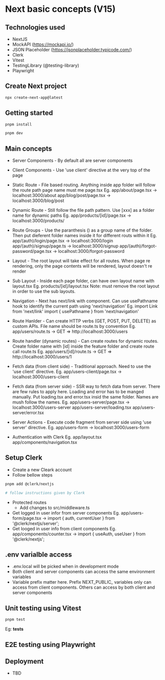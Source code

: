 # Next basic concepts (V15)

## Technologies used
- NextJS
- MockAPI (https://mockapi.io/)
- JSON Placeholder (https://jsonplaceholder.typicode.com/)
- Clerk
- Vitest
- TestingLibrary (@testing-library)
- Playwright

## Create Next project
```bash
npx create-next-app@latest
```
## Getting started

```bash
pnpm install

pnpm dev

```

## Main concepts
- Server Components - By default all are server components
- Client Components - Use 'use client' directive at the very top of the page

- Static Route - File based routing. Anything inside app folder will follow the route path page name must me page.tsx
  Eg. app/about/page.tsx -> localhost:3000/about
  app/blog/post/page.tsx -> localhost:3000/blog/post

- Dynamic Route - Still follow the file path pattern. Use [xxx] as a folder name for dynamic paths
  Eg. app/products/[id]/page.tsx -> localhost:3000/products/<id OR name>

- Route Groups - Use the paranthesis () as a group name of the folder. Then put dieferent folder names inside it for different routs within it
  Eg. app/(auth)/login/page.tsx -> localhost:3000/login
  app/(auth)/signup/page.ts -> localhost:3000/signup
  app/(auth)/forgot-password/page.tsx -> localhost:3000/forgot-password

- Layout - The root layout will take effect for all routes. When page re rendering, only the page contents will be rendered, layout doesn't re render

- Sub Layout - Inside each page folder, can have own layout name with layout.tsx
  Eg. products/[id]/layout.tsx
  Note: must remove the root layout in order to use the sub layouts.

- Navigation - Next has next/link with <Link> component. Can use usePathname hook to identify the current path using 'next/navigation'
  Eg. import Link from 'next/link'
    import { usePathname } from 'next/navigation'

- Route Hanlder - Can create HTTP verbs (GET, POST, PUT, DELETE) as custom APIs. File name should be route.ts by convention
  Eg. app/users/route.ts -> GET => http://localhost:3000/users

- Route handler (dynamic routes) - Can create routes for dynamic routes. Create folder name with [id] inside the feature folder and create route call route.ts
  Eg. app/users/[id]/route.ts -> GET => http://localhost:3000/users/1

- Fetch data (from client side) - Traditional approach. Need to use the 'use client' directive.
  Eg. app/users-client/page.tsx -> localhost:3000/users-client

- Fetch data (from server side) - SSR way to fetch data from server. There are few rules to apply here. Loading and error has to be manged manually. Put loading.tsx and error.tsx insid the same folder. Names are mush follow the names.
  Eg. app/users-server/page.tsx -> localhost:3000/users-server
    app/users-server/loading.tsx
    app/users-server/error.tsx

- Server Actions - Execute code fragment from server side using 'use server' directive.
  Eg. app/users-form -> localhost:3000/users-form

- Authentication with Clerk
  Eg. app/layout.tsx
      app/components/navigation.tsx

## Setup Clerk
- Create a new Cleark account
- Follow bellow steps

```bash
pnpm add @clerk/nextjs

# follow instructions given by Clerk
```
- Protected routes
  - Add changes to src/middleware.ts
- Get logged in user infor from server components
  Eg. app/users-form/page.tsx -> import { auth, currentUser } from '@clerk/nextjs/server';
- Get looged in user info from client components
  Eg. app/components/counter.tsx -> import { useAuth, useUser } from '@clerk/nextjs';

## .env varialble access
- .env.local will be picked when in development mode
- Both client and server components can access the same environment variables
- Variable prefix matter here. Prefix NEXT_PUBLIC_ variables only can access from client components. Others can access by both client and server components

## Unit testing using Vitest
```bash
pnpm test
```
  Eg: __tests__

## E2E testing using Playwright

## Deployment
- TBD

